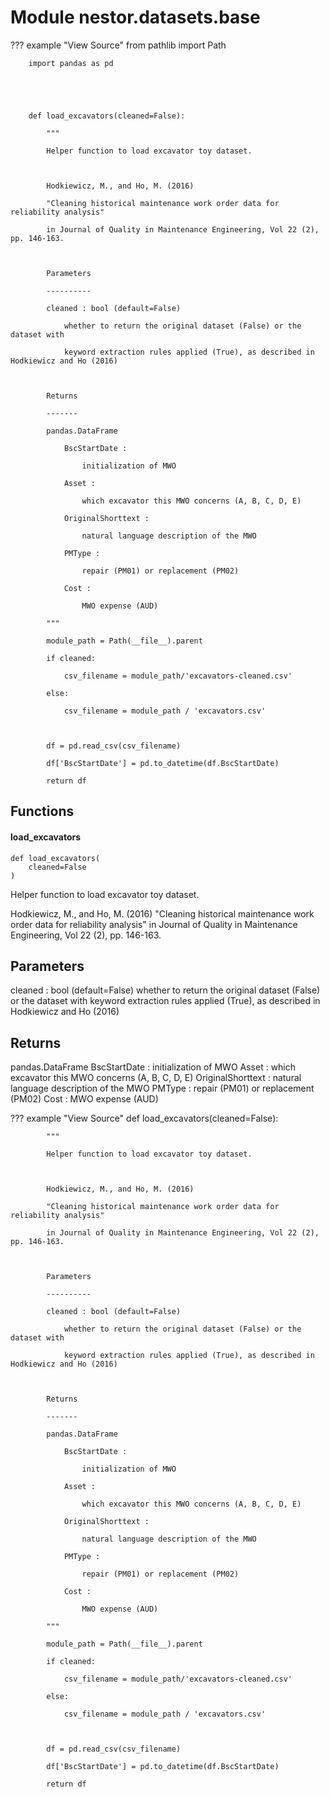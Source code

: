 Module nestor.datasets.base
===========================

??? example "View Source"
        from pathlib import Path

        import pandas as pd

        

        

        def load_excavators(cleaned=False):

            """

            Helper function to load excavator toy dataset.

        

            Hodkiewicz, M., and Ho, M. (2016)

            "Cleaning historical maintenance work order data for reliability analysis"

            in Journal of Quality in Maintenance Engineering, Vol 22 (2), pp. 146-163.

        

            Parameters

            ----------

            cleaned : bool (default=False)

                whether to return the original dataset (False) or the dataset with

                keyword extraction rules applied (True), as described in Hodkiewicz and Ho (2016)

        

            Returns

            -------

            pandas.DataFrame

                BscStartDate :

                    initialization of MWO

                Asset :

                    which excavator this MWO concerns (A, B, C, D, E)

                OriginalShorttext :

                    natural language description of the MWO

                PMType :

                    repair (PM01) or replacement (PM02)

                Cost :

                    MWO expense (AUD)

            """

            module_path = Path(__file__).parent

            if cleaned:

                csv_filename = module_path/'excavators-cleaned.csv'

            else:

                csv_filename = module_path / 'excavators.csv'

        

            df = pd.read_csv(csv_filename)

            df['BscStartDate'] = pd.to_datetime(df.BscStartDate)

            return df

Functions
---------

    
#### load_excavators

```python3
def load_excavators(
    cleaned=False
)
```
Helper function to load excavator toy dataset.

Hodkiewicz, M., and Ho, M. (2016)
"Cleaning historical maintenance work order data for reliability analysis"
in Journal of Quality in Maintenance Engineering, Vol 22 (2), pp. 146-163.

Parameters
----------
cleaned : bool (default=False)
    whether to return the original dataset (False) or the dataset with
    keyword extraction rules applied (True), as described in Hodkiewicz and Ho (2016)

Returns
-------
pandas.DataFrame
    BscStartDate :
        initialization of MWO
    Asset :
        which excavator this MWO concerns (A, B, C, D, E)
    OriginalShorttext :
        natural language description of the MWO
    PMType :
        repair (PM01) or replacement (PM02)
    Cost :
        MWO expense (AUD)

??? example "View Source"
        def load_excavators(cleaned=False):

            """

            Helper function to load excavator toy dataset.

        

            Hodkiewicz, M., and Ho, M. (2016)

            "Cleaning historical maintenance work order data for reliability analysis"

            in Journal of Quality in Maintenance Engineering, Vol 22 (2), pp. 146-163.

        

            Parameters

            ----------

            cleaned : bool (default=False)

                whether to return the original dataset (False) or the dataset with

                keyword extraction rules applied (True), as described in Hodkiewicz and Ho (2016)

        

            Returns

            -------

            pandas.DataFrame

                BscStartDate :

                    initialization of MWO

                Asset :

                    which excavator this MWO concerns (A, B, C, D, E)

                OriginalShorttext :

                    natural language description of the MWO

                PMType :

                    repair (PM01) or replacement (PM02)

                Cost :

                    MWO expense (AUD)

            """

            module_path = Path(__file__).parent

            if cleaned:

                csv_filename = module_path/'excavators-cleaned.csv'

            else:

                csv_filename = module_path / 'excavators.csv'

        

            df = pd.read_csv(csv_filename)

            df['BscStartDate'] = pd.to_datetime(df.BscStartDate)

            return df